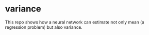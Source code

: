# variance
This repo shows how a neural network can estimate not only mean (a regression problem) but also variance. 
